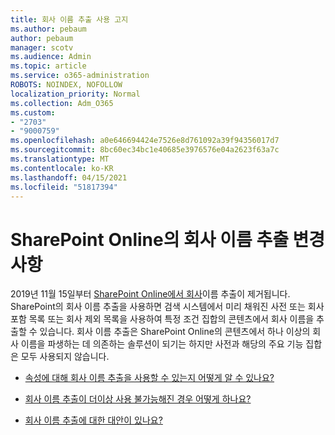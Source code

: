 ```yaml
---
title: 회사 이름 추출 사용 고지
ms.author: pebaum
author: pebaum
manager: scotv
ms.audience: Admin
ms.topic: article
ms.service: o365-administration
ROBOTS: NOINDEX, NOFOLLOW
localization_priority: Normal
ms.collection: Adm_O365
ms.custom:
- "2703"
- "9000759"
ms.openlocfilehash: a0e646694424e7526e8d761092a39f94356017d7
ms.sourcegitcommit: 8bc60ec34bc1e40685e3976576e04a2623f63a7c
ms.translationtype: MT
ms.contentlocale: ko-KR
ms.lasthandoff: 04/15/2021
ms.locfileid: "51817394"
---
```

# <a name="changes-to-company-name-extraction-in-sharepoint-online"></a>SharePoint Online의 회사 이름 추출 변경 사항

2019년 11월 15일부터 [SharePoint Online에서 회사](https://docs.microsoft.com/sharepoint/changes-to-company-name-extraction-in-sharepoint-online)이름 추출이 제거됩니다. SharePoint의 회사 이름 추출을 사용하면 검색 시스템에서 미리 채워진 사전 또는 회사 포함 목록 또는 회사 제외 목록을 사용하여 특정 조건 집합의 콘텐츠에서 회사 이름을 추출할 수 있습니다. 회사 이름 추출은 SharePoint Online의 콘텐츠에서 하나 이상의 회사 이름을 파생하는 데 의존하는 솔루션이 되기는 하지만 사전과 해당의 주요 기능 집합은 모두 사용되지 않습니다.

- [속성에 대해 회사 이름 추출을 사용할 수 있는지 어떻게 알 수 있나요?](https://docs.microsoft.com/sharepoint/changes-to-company-name-extraction-in-sharepoint-online#how-do-i-know-if-company-name-extraction-is-enabled-for-a-property)

- [회사 이름 추출이 더이상 사용 불가능해진 경우 어떻게 하나요?](https://docs.microsoft.com/sharepoint/changes-to-company-name-extraction-in-sharepoint-online#what-happens-when-company-name-extraction-is-deprecated) 

- [회사 이름 추출에 대한 대안이 있나요?](https://docs.microsoft.com/sharepoint/changes-to-company-name-extraction-in-sharepoint-online#are-there-alternatives-to-company-name-extraction) 